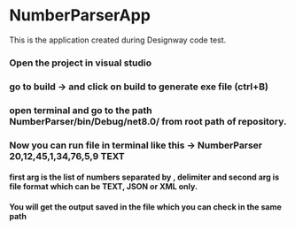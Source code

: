 # NumberParserApp
This is the application created during Designway code test.

### Open the project in visual studio
### go to build -> and click on build to generate exe file (ctrl+B)
### open terminal and go to the path NumberParser/bin/Debug/net8.0/ from root path of repository.

### Now you can run file in terminal like this -> NumberParser 20,12,45,1,34,76,5,9 TEXT

#### first arg is the list of numbers separated by , delimiter and second arg is file format which can be TEXT, JSON or XML only.

#### You will get the output saved in the file which you can check in the same path
